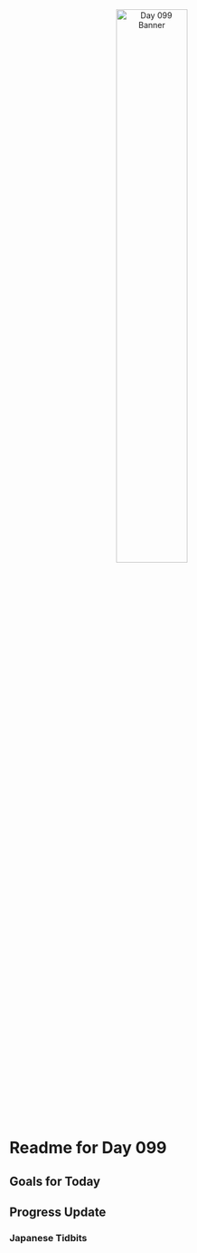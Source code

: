 <div align="center">
 <img src="../../Images/image_099.jpg" alt="Day 099 Banner" width="50%">
</div>

# Readme for Day 099

## Goals for Today

## Progress Update

### Japanese Tidbits

